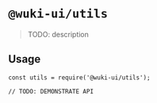 # `@wuki-ui/utils`

> TODO: description

## Usage

```
const utils = require('@wuki-ui/utils');

// TODO: DEMONSTRATE API
```
